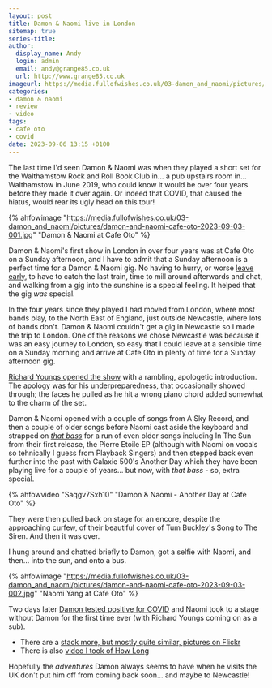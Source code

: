 ```yaml
---
layout: post
title: Damon & Naomi live in London
sitemap: true
series-title:
author:
  display_name: Andy
  login: admin
  email: andy@grange85.co.uk
  url: http://www.grange85.co.uk
imageurl: https://media.fullofwishes.co.uk/03-damon_and_naomi/pictures/damon-and-naomi-cafe-oto-2023-09-03-001.jpg
categories:
- damon & naomi
- review
- video
tags:
- cafe oto
- covid
date: 2023-09-06 13:15 +0100
---
```

The last time I'd seen Damon & Naomi was when they played a short set for the Walthamstow Rock and Roll Book Club in... a pub upstairs room in... Walthamstow in June 2019, who could know it would be over four years before they made it over again. Or indeed that COVID, that caused the hiatus, would rear its ugly head on this tour!

{% ahfowimage "https://media.fullofwishes.co.uk/03-damon_and_naomi/pictures/damon-and-naomi-cafe-oto-2023-09-03-001.jpg" "Damon & Naomi at Cafe Oto" %}

Damon & Naomi's first show in London in over four years was at Cafe Oto on a Sunday afternoon, and I have to admit that a Sunday afternoon is a perfect time for a Damon & Naomi gig. No having to hurry, or worse [leave early](/2009/09/05/review-damon-naomi-cafe-oto-london/), to have to catch the last train, time to mill around afterwards and chat, and walking from a gig into the sunshine is a special feeling. It helped that the gig _was_ special.

In the four years since they played I had moved from London, where most bands play, to the North East of England, just outside Newcastle, where lots of bands don't. Damon & Naomi couldn't get a gig in Newcastle so I made the trip to London. One of the reasons we chose Newcastle was because it was an easy journey to London, so easy that I could leave at a sensible time on a Sunday morning and arrive at Cafe Oto in plenty of time for a Sunday afternoon gig.

<!--more-->

[Richard Youngs opened the show](https://www.flickr.com/photos/grange85/53167530152/in/album-72177720310997512/) with a rambling, apologetic introduction. The apology was for his underpreparedness, that occasionally showed through; the faces he pulled as he hit a wrong piano chord added somewhat to the charm of the set.

Damon & Naomi opened with a couple of songs from A Sky Record, and then a couple of older songs before Naomi cast aside the keyboard and strapped on _[that bass](https://www.flickr.com/photos/grange85/53167531837/in/album-72177720310997512/)_ for a run of even older songs including In The Sun from their first release, the Pierre Etoile EP (although with Naomi on vocals so tehnically I guess from Playback Singers) and then stepped back even further into the past with Galaxie 500's Another Day which they have been playing live for a couple of years... but now, with _that bass_ - so, extra special.

{% ahfowvideo "Saqgv7Sxh10" "Damon & Naomi - Another Day at Cafe Oto" %}

They were then pulled back on stage for an encore, despite the approaching curfew, of their beautiful cover of Tum Buckley's Song to The Siren. And then it was over.

I hung around and chatted briefly to Damon, got a selfie with Naomi, and then... into the sun, and onto a bus.

{% ahfowimage "https://media.fullofwishes.co.uk/03-damon_and_naomi/pictures/damon-and-naomi-cafe-oto-2023-09-03-002.jpg" "Naomi Yang at Cafe Oto" %}

Two days later [Damon tested positive for COVID](https://www.instagram.com/p/Cw0VkkMNdHD/) and Naomi took to a stage without Damon for the first time ever (with Richard Youngs coming on as a sub).

- There are a [stack more, but mostly quite similar, pictures on Flickr](https://www.flickr.com/photos/grange85/albums/72177720310997512)
- There is also [video I took of How Long](https://youtu.be/HgjfR8zeYew?si=7NohK11RvHm8XWuQ&t=87)

Hopefully the _adventures_ Damon always seems to have when he visits the UK don't put him off from coming back soon... and maybe to Newcastle!


